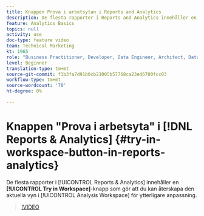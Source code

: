 ```yaml
---
title: Knappen Prova i arbetsytan i Reports and Analytics
description: De flesta rapporter i Reports and Analytics innehåller en Prova i arbetsyta-knapp som gör att du kan återskapa den aktuella vyn i Analysis Workspace för ytterligare anpassning.
feature: Analytics Basics
topics: null
activity: use
doc-type: feature video
team: Technical Marketing
kt: 1965
role: "Business Practitioner, Developer, Data Engineer, Architect, Data Architect, Administrator, Leader"
level: Beginner
translation-type: tm+mt
source-git-commit: f3b3fa7d91b0cb21005b57768ca23ed6700fcc03
workflow-type: tm+mt
source-wordcount: '70'
ht-degree: 0%

---
```



# Knappen &quot;Prova i arbetsyta&quot; i [!DNL Reports & Analytics] {#try-in-workspace-button-in-reports-analytics}

De flesta rapporter i [!UICONTROL Reports & Analytics] innehåller en **[!UICONTROL Try in Workspace]**-knapp som gör att du kan återskapa den aktuella vyn i [!UICONTROL Analysis Workspace] för ytterligare anpassning.

>[!VIDEO](https://video.tv.adobe.com/v/23959/?quality=12)
